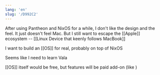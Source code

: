 ```yaml
---
lang: 'en'
slug: '/D992C2'
---
```


After using Pantheon and NixOS for a while, I don't like the design and the feel. It just doesn't feel Mac. But I still want to escape the [[Apple]] ecosystem -- [[Linux Device that keenly follows MacBook]]

I want to build an [[OS]] for real, probably on top of NixOS

Seems like I need to learn Vala

[[OS]] itself would be free, but features will be paid add-on (like )
